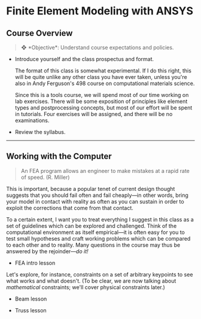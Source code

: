 # Finite Element Modeling with ANSYS

##  Course Overview

<blockquote>
︎❖ *Objective*:  Understand course expectations and policies.
</blockquote>

-   Introduce yourself and the class prospectus and format.
    
    The format of this class is somewhat experimental.  If I do this right, this will be quite unlike any other class you have ever taken, unless you're also in Andy Ferguson's 498 course on computational materials science.
    
    Since this is a tools course, we will spend most of our time working on lab exercises.  There will be some exposition of principles like element types and postprocessing concepts, but most of our effort will be spent in tutorials.  Four exercises will be assigned, and there will be no examinations.

-   Review the syllabus.

---

##  Working with the Computer

<blockquote>
An FEA program allows an engineer to make mistakes at a rapid rate of speed.  (R. Miller)
</blockquote>

This is important, because a popular tenet of current design thought suggests that you should fail often and fail cheaply—in other words, bring your model in contact with reality as often as you can sustain in order to exploit the corrections that come from that contact.

To a certain extent, I want you to treat everything I suggest in this class as a set of guidelines which can be explored and challenged.  Think of the computational environment as itself empirical—it is often easy for you to test small hypotheses and craft working problems which can be compared to each other and to reality.  Many questions in the course may thus be answered by the rejoinder—*do it!*

-   FEA intro lesson

Let's explore, for instance, constraints on a set of arbitrary keypoints to see what works and what doesn't.  (To be clear, we are now talking about *mathematical* constraints; we'll cover physical constraints later.)

-   Beam lesson

-   Truss lesson
